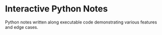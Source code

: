 # Interactive Python Notes
Python notes written along executable code demonstrating various features and edge cases.
